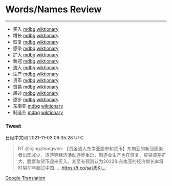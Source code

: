 
# Words/Names Review
___
- 买入 [mdbg](https://www.mdbg.net/chinese/dictionary?page=worddict&wdrst=0&wdqb=买入) [wiktionary](https://en.wiktionary.org/wiki/买入)
- 增长 [mdbg](https://www.mdbg.net/chinese/dictionary?page=worddict&wdrst=0&wdqb=增长) [wiktionary](https://en.wiktionary.org/wiki/增长)
- 恢复 [mdbg](https://www.mdbg.net/chinese/dictionary?page=worddict&wdrst=0&wdqb=恢复) [wiktionary](https://en.wiktionary.org/wiki/恢复)
- 感染 [mdbg](https://www.mdbg.net/chinese/dictionary?page=worddict&wdrst=0&wdqb=感染) [wiktionary](https://en.wiktionary.org/wiki/感染)
- 扩大 [mdbg](https://www.mdbg.net/chinese/dictionary?page=worddict&wdrst=0&wdqb=扩大) [wiktionary](https://en.wiktionary.org/wiki/扩大)
- 新冠 [mdbg](https://www.mdbg.net/chinese/dictionary?page=worddict&wdrst=0&wdqb=新冠) [wiktionary](https://en.wiktionary.org/wiki/新冠)
- 流入 [mdbg](https://www.mdbg.net/chinese/dictionary?page=worddict&wdrst=0&wdqb=流入) [wiktionary](https://en.wiktionary.org/wiki/流入)
- 生产 [mdbg](https://www.mdbg.net/chinese/dictionary?page=worddict&wdrst=0&wdqb=生产) [wiktionary](https://en.wiktionary.org/wiki/生产)
- 货币 [mdbg](https://www.mdbg.net/chinese/dictionary?page=worddict&wdrst=0&wdqb=货币) [wiktionary](https://en.wiktionary.org/wiki/货币)
- 贸易 [mdbg](https://www.mdbg.net/chinese/dictionary?page=worddict&wdrst=0&wdqb=贸易) [wiktionary](https://en.wiktionary.org/wiki/贸易)
- 超过 [mdbg](https://www.mdbg.net/chinese/dictionary?page=worddict&wdrst=0&wdqb=超过) [wiktionary](https://en.wiktionary.org/wiki/超过)
- 逐步 [mdbg](https://www.mdbg.net/chinese/dictionary?page=worddict&wdrst=0&wdqb=逐步) [wiktionary](https://en.wiktionary.org/wiki/逐步)
- 东南亚 [mdbg](https://www.mdbg.net/chinese/dictionary?page=worddict&wdrst=0&wdqb=东南亚) [wiktionary](https://en.wiktionary.org/wiki/东南亚)
- 制造业 [mdbg](https://www.mdbg.net/chinese/dictionary?page=worddict&wdrst=0&wdqb=制造业) [wiktionary](https://en.wiktionary.org/wiki/制造业)
### Tweet
日经中文网 2021-11-03 06:35:28 UTC
> RT @rijingzhongwen: 【资金流入东南亚股市和货币】东南亚的新冠感染者出现减少，旅游等经济活动逐步重启，制造业生产也在恢复，贸易顺差扩大，股票和货币迎来买入。甚至有预测认为2022年东南亚的经济增长率将时隔31年超过中国……https://t.co/saU9Kl…

[Google Translation](https://translate.google.com/?hi=en&tab=TT&sl=zh-CN&tl=en&op=translate&text=RT+%40rijingzhongwen%3A+%E3%80%90%E8%B5%84%E9%87%91%E6%B5%81%E5%85%A5%E4%B8%9C%E5%8D%97%E4%BA%9A%E8%82%A1%E5%B8%82%E5%92%8C%E8%B4%A7%E5%B8%81%E3%80%91%E4%B8%9C%E5%8D%97%E4%BA%9A%E7%9A%84%E6%96%B0%E5%86%A0%E6%84%9F%E6%9F%93%E8%80%85%E5%87%BA%E7%8E%B0%E5%87%8F%E5%B0%91%EF%BC%8C%E6%97%85%E6%B8%B8%E7%AD%89%E7%BB%8F%E6%B5%8E%E6%B4%BB%E5%8A%A8%E9%80%90%E6%AD%A5%E9%87%8D%E5%90%AF%EF%BC%8C%E5%88%B6%E9%80%A0%E4%B8%9A%E7%94%9F%E4%BA%A7%E4%B9%9F%E5%9C%A8%E6%81%A2%E5%A4%8D%EF%BC%8C%E8%B4%B8%E6%98%93%E9%A1%BA%E5%B7%AE%E6%89%A9%E5%A4%A7%EF%BC%8C%E8%82%A1%E7%A5%A8%E5%92%8C%E8%B4%A7%E5%B8%81%E8%BF%8E%E6%9D%A5%E4%B9%B0%E5%85%A5%E3%80%82%E7%94%9A%E8%87%B3%E6%9C%89%E9%A2%84%E6%B5%8B%E8%AE%A4%E4%B8%BA2022%E5%B9%B4%E4%B8%9C%E5%8D%97%E4%BA%9A%E7%9A%84%E7%BB%8F%E6%B5%8E%E5%A2%9E%E9%95%BF%E7%8E%87%E5%B0%86%E6%97%B6%E9%9A%9431%E5%B9%B4%E8%B6%85%E8%BF%87%E4%B8%AD%E5%9B%BD%E2%80%A6%E2%80%A6https%3A%2F%2Ft.co%2FsaU9Kl%E2%80%A6)
